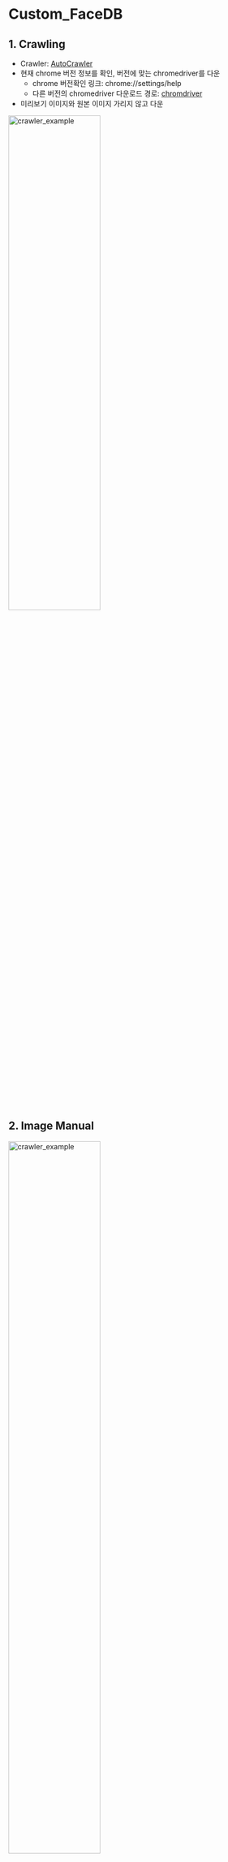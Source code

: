 # Custom_FaceDB

## 1. Crawling
- Crawler: [AutoCrawler](https://github.com/YoongiKim/AutoCrawler)
- 현재 chrome 버전 정보를 확인, 버전에 맞는 chromedriver를 다운
  * chrome 버전확인 링크: chrome://settings/help
  * 다른 버전의 chromedriver 다운로드 경로: [chromdriver](https://chromedriver.chromium.org/downloads)
- 미리보기 이미지와 원본 이미지 가리지 않고 다운

<p align="left"><img src="./crawler_example.gif" width="60%" height="50%" title="crawler_example" alt="crawler_example"></img><br/><p>

## 2. Image Manual
<p align="left"><img src="https://user-images.githubusercontent.com/59816618/113269154-22a78e00-9313-11eb-90c9-0026a52c129f.PNG" width="60%" height="60%" title="crawler_example" alt="crawler_example"></img><br/><p>

- 크롤링 후 category_tool을 사용하여 front, side, back 폴더를 만든 후 사진을 구별하여 분류<br>
- Category_tool: [classify_imgFile_tool](https://github.com/xylitol/Dataset_tools/tree/main/classify_imgFile_tool)<br>
- 검색어 인물 이외의 다른 사람이 존재해도 무방(labeling시 etc로 분류)

- front image example
<p align="left"><img src="https://user-images.githubusercontent.com/59816618/113272111-40c2bd80-9316-11eb-9e81-455945f1b1a7.PNG" width="60%" height="60%" title="crawler_example" alt="crawler_example"></img><br/><p>
 
- side image example
<p align="left"><img src="https://user-images.githubusercontent.com/59816618/113272476-9f883700-9316-11eb-8315-f54782a4211d.PNG" width="60%" height="60%" title="crawler_example" alt="crawler_example"></img><br/><p>
 
- back image example
<p align="left"><img src="https://user-images.githubusercontent.com/59816618/113272511-a747db80-9316-11eb-80c3-447702fb0a19.PNG" width="60%" height="60%" title="crawler_example" alt="crawler_example"></img><br/><p>


<p align="left"><img src="https://user-images.githubusercontent.com/59816618/113269709-b1b4a600-9313-11eb-8e73-5388b856d401.PNG" width="60%" height="60%" title="crawler_example" alt="crawler_example"></img><br/><p>

- 코드로 이미지 이름을 교체<br>
- 이미지의 최종 저장 이름은 유명인_숫자.jpg<br>
- 코드로 원본 이미지와 같은 미리보기 이미지 삭제(코드는 차후 공개)

